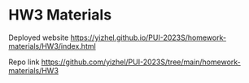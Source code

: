 # HW3 Materials

Deployed website https://yizhel.github.io/PUI-2023S/homework-materials/HW3/index.html

Repo link https://github.com/yizhel/PUI-2023S/tree/main/homework-materials/HW3
